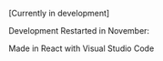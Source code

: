 [Currently in development]

Development Restarted in November:

Made in React with Visual Studio Code
